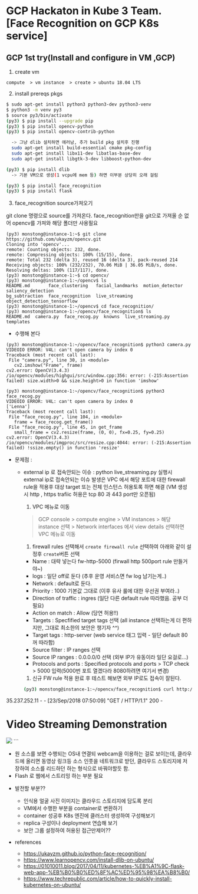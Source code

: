 # GCP Hackaton in Kube 3 Team. [Face Recognition on GCP K8s service]

## GCP 1st try(Install and configure  in VM ,GCP)

1) create vm

```
compute  > vm instance  > create > ubuntu 18.04 LTS
```


2) install prereqs pkgs

```bash
$ sudo apt-get install python3 python3-dev python3-venv
$ python3 -m venv py3
$ source py3/bin/activate
(py3) $ pip install --upgrade pip
(py3) $ pip install opencv-python
(py3) $ pip install opencv-contrib-python

  -> 그냥 dlib 설치하면 에러남, 추가 build pkg 설치후 진행
  sudo apt-get install build-essential cmake pkg-config
  sudo apt-get install libx11-dev libatlas-base-dev
  sudo apt-get install libgtk-3-dev libboost-python-dev

(py3) $ pip install dlib 
  -> 기본 VM으로 생성(1 vcpu에 mem 등) 하면 이부분 상당히 오래 걸림 

(py3) $ pip install face_recognition
(py3) $ pip install flask
```

3) face_recognition source가져오기 

git clone 명령으로 source를 가져온다.
face_recognition만을 git으로 가져올 순 없어 opencv를 가져와 해당 폴더만 사용필요

```
(py3) monstong@instance-1:~$ git clone https://github.com/ukayzm/opencv.git
Cloning into 'opencv'...
remote: Counting objects: 232, done.
remote: Compressing objects: 100% (15/15), done.
remote: Total 232 (delta 3), reused 16 (delta 3), pack-reused 214
Receiving objects: 100% (232/232), 70.06 MiB | 36.05 MiB/s, done.
Resolving deltas: 100% (117/117), done.
(py3) monstong@instance-1:~$ cd opencv/
(py3) monstong@instance-1:~/opencv$ ls
README.md       face_clustering   facial_landmarks  motion_detector              saliency_detection
bg_subtraction  face_recognition  live_streaming    object_detection_tensorflow
(py3) monstong@instance-1:~/opencv$ cd face_recognition/
(py3) monstong@instance-1:~/opencv/face_recognition$ ls
README.md  camera.py  face_recog.py  knowns  live_streaming.py  templates

```

 - 수행해 본다

 ```
 (py3) monstong@instance-1:~/opencv/face_recognition$ python3 camera.py 
VIDEOIO ERROR: V4L: can't open camera by index 0
Traceback (most recent call last):
  File "camera.py", line 30, in <module>
    cv2.imshow("Frame", frame)
cv2.error: OpenCV(3.4.3) /io/opencv/modules/highgui/src/window.cpp:356: error: (-215:Assertion failed) size.width>0 && size.height>0 in function 'imshow'

(py3) monstong@instance-1:~/opencv/face_recognition$ python3 face_recog.py 
VIDEOIO ERROR: V4L: can't open camera by index 0
['Lenna']
Traceback (most recent call last):
  File "face_recog.py", line 104, in <module>
    frame = face_recog.get_frame()
  File "face_recog.py", line 45, in get_frame
    small_frame = cv2.resize(frame, (0, 0), fx=0.25, fy=0.25)
cv2.error: OpenCV(3.4.3) /io/opencv/modules/imgproc/src/resize.cpp:4044: error: (-215:Assertion failed) !ssize.empty() in function 'resize'
```
 - 문제점 : 
   * external ip 로 접속안되는 이슈 : python live_streaming.py 실행시  external ip로 접속안되는 이슈 발생은
     VPC 에서 해당 포트에 대한  firewall rule을 적용후 대상 target 또는 전체 인스턴스 허용토록 하면 해결
     (VM 생성시 http , https trafiic 허용은 tcp 80 과 443 port만 오픈됨)

     1. VPC 메뉴로 이동
      
      > GCP console > compute engine > VM instances > 해당 instance 선택 > Network interfaces 에서 view details 선택하면 VPC 메뉴로 이동
      
     1. firewall rules 선택해서 `create firewall rule` 선택하여 아래와 같이 설정후 `create`버튼 선택

      - Name : 대략 넣는다 fw-http-5000  (firwall http 500port rule 만들거야~)
      - logs : 일단 off로 둔다 (추후 운영 서비스면 fw log 남기는게..)
      - Network : default로 둔다. 
      - Priority : 1000 기본값 그대로 (이후 유사 룰에 대한 우선권 부여라..)
      - Direction of traffic : ingres  (일단 다른 default rule 따라했음. 공부 더 필요)
      - Action on match : Allow  (당연 허용!!)
      - Targets : Specfified target tags 선택 (all instance 선택하는게 더 편하지만, 그대로 최소한의 보안은 챙기자 ^^)
      - Target tags : http-server  (web service 태그 입력 - 일단 default 80꺼 따라함)
      - Source filter : IP ranges 선택
      - Source IP ranges : 0.0.0.0/0  선택 (외부 IP가 유동이라 일단 요걸로...)
      - Protocols and ports : Specified protocols and ports > TCP check > 5000 입력(5000번 포트 열겠다라 8080하려면 여기서 변경)

     1. 신규 FW rule 적용 완료 후 테스트 해보면 외부 IP로도 접속이 잘된다.

     ```bash
     (py3) monstong@instance-1:~/opencv/face_recognition$ curl http://35.237.252.11:5000
35.237.252.11 - - [23/Sep/2018 07:50:09] "GET / HTTP/1.1" 200 -
    <html>
      <head>
    <title>Video Streaming Demonstration</title>
      </head>
      <body>
        <h1>Video Streaming Demonstration</h1>
        <img id="bg" src="/video_feed">
      </body>
     ```



   * 원 소스를 보면 수행되는 OS내 연결되 webcam을 이용하는 걸로 보이는데, 클라우드에 올리면  동영상  링크등 소스 인풋을 네트워크로 받던, 클라우드 스토리지에 저장하여 소스를 리드하던 하는 형식으로 바꿔야할듯 함.
   * Flash 로 웹에서 스트리밍 하는 부분 필요

 - 발전할 부분??
   * 인식용 얼굴 사진 이미지는 클라우드 스토리지에 담도록 분리
   * VM에서 수행한 부분을 container로 변환하기
   * container 성공후  K8s 엔진에 클러스터 생성하여 구성해보기
   * replica 구성이나  deployment 연습해 보기
   * 보안 그룹 설정하여 허용된 접근만제어??


 - references 

   * https://ukayzm.github.io/python-face-recognition/
   * https://www.learnopencv.com/install-dlib-on-ubuntu/
   * https://01010011.blog/2017/04/11/kubernetes-%EB%A1%9C-flask-web-app-%EB%B0%B0%ED%8F%AC%ED%95%98%EA%B8%B0/
   * https://www.techrepublic.com/article/how-to-quickly-install-kubernetes-on-ubuntu/

